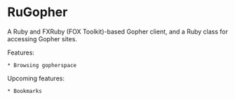 RuGopher
========

A Ruby and FXRuby (FOX Toolkit)-based Gopher client, and a Ruby class for accessing Gopher sites.

Features:

	* Browsing gopherspace

Upcoming features:

	* Bookmarks
